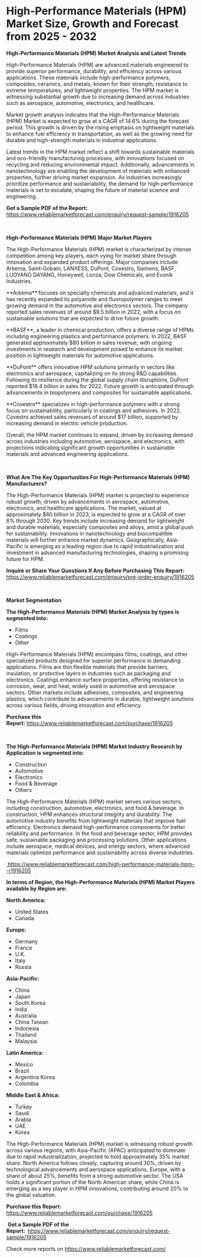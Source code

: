 <p><h1>High-Performance Materials (HPM) Market Size, Growth and Forecast from 2025 - 2032</h1></p><p><strong>High-Performance Materials (HPM) Market Analysis and Latest Trends</strong></p>
<p><p>High-Performance Materials (HPM) are advanced materials engineered to provide superior performance, durability, and efficiency across various applications. These materials include high-performance polymers, composites, ceramics, and metals, known for their strength, resistance to extreme temperatures, and lightweight properties. The HPM market is witnessing substantial growth due to increasing demand across industries such as aerospace, automotive, electronics, and healthcare. </p><p>Market growth analysis indicates that the High-Performance Materials (HPM) Market is expected to grow at a CAGR of 14.6% during the forecast period. This growth is driven by the rising emphasis on lightweight materials to enhance fuel efficiency in transportation, as well as the growing need for durable and high-strength materials in industrial applications. </p><p>Latest trends in the HPM market reflect a shift towards sustainable materials and eco-friendly manufacturing processes, with innovations focused on recycling and reducing environmental impact. Additionally, advancements in nanotechnology are enabling the development of materials with enhanced properties, further driving market expansion. As industries increasingly prioritize performance and sustainability, the demand for high-performance materials is set to escalate, shaping the future of material science and engineering.</p></p>
<p><strong>Get a Sample PDF of the Report:&nbsp;</strong> <a href="https://www.reliablemarketforecast.com/enquiry/request-sample/1916205?utm_campaign=1140&utm_medium=2&utm_source=Github&utm_content=ia&utm_term=04022025&utm_id=high-performance-materials-hpm">https://www.reliablemarketforecast.com/enquiry/request-sample/1916205</a></p>
<p>&nbsp;</p>
<p><strong>High-Performance Materials (HPM) Major Market Players</strong></p>
<p><p>The High-Performance Materials (HPM) market is characterized by intense competition among key players, each vying for market share through innovation and expanded product offerings. Major companies include Arkema, Saint-Gobain, LANXESS, DuPont, Covestro, Siemens, BASF, LUOYANG DAYANG, Honeywell, Lonza, Dow Chemicals, and Evonik Industries.</p><p>**Arkema** focuses on specialty chemicals and advanced materials, and it has recently expanded its polyamide and fluoropolymer ranges to meet growing demand in the automotive and electronics sectors. The company reported sales revenues of around $9.5 billion in 2022, with a focus on sustainable solutions that are expected to drive future growth.</p><p>**BASF**, a leader in chemical production, offers a diverse range of HPMs including engineering plastics and performance polymers. In 2022, BASF generated approximately $80 billion in sales revenue, with ongoing investments in research and development poised to enhance its market position in lightweight materials for automotive applications.</p><p>**DuPont** offers innovative HPM solutions primarily in sectors like electronics and aerospace, capitalizing on its strong R&D capabilities. Following its resilience during the global supply chain disruptions, DuPont reported $16.4 billion in sales for 2022. Future growth is anticipated through advancements in biopolymers and composites for sustainable applications.</p><p>**Covestro** specializes in high-performance polymers with a strong focus on sustainability, particularly in coatings and adhesives. In 2022, Covestro achieved sales revenues of around $17 billion, supported by increasing demand in electric vehicle production.</p><p>Overall, the HPM market continues to expand, driven by increasing demand across industries including automotive, aerospace, and electronics, with projections indicating significant growth opportunities in sustainable materials and advanced engineering applications.</p></p>
<p>&nbsp;</p>
<p><strong>What Are The Key Opportunities For High-Performance Materials (HPM) Manufacturers?</strong></p>
<p><p>The High-Performance Materials (HPM) market is projected to experience robust growth, driven by advancements in aerospace, automotive, electronics, and healthcare applications. The market, valued at approximately $60 billion in 2023, is expected to grow at a CAGR of over 6% through 2030. Key trends include increasing demand for lightweight and durable materials, especially composites and alloys, amid a global push for sustainability. Innovations in nanotechnology and biocompatible materials will further enhance market dynamics. Geographically, Asia-Pacific is emerging as a leading region due to rapid industrialization and investment in advanced manufacturing technologies, shaping a promising future for HPM.</p></p>
<p><strong>Inquire or Share Your Questions If Any Before Purchasing This Report:</strong> <a href="https://www.reliablemarketforecast.com/enquiry/pre-order-enquiry/1916205?utm_campaign=1140&utm_medium=2&utm_source=Github&utm_content=ia&utm_term=04022025&utm_id=high-performance-materials-hpm">https://www.reliablemarketforecast.com/enquiry/pre-order-enquiry/1916205</a></p>
<p>&nbsp;</p>
<p><strong>Market Segmentation</strong></p>
<p><strong>The High-Performance Materials (HPM) Market Analysis by types is segmented into:</strong></p>
<p><ul><li>Films</li><li>Coatings</li><li>Other</li></ul></p>
<p><p>High-Performance Materials (HPM) encompass films, coatings, and other specialized products designed for superior performance in demanding applications. Films are thin flexible materials that provide barriers, insulation, or protective layers in industries such as packaging and electronics. Coatings enhance surface properties, offering resistance to corrosion, wear, and heat, widely used in automotive and aerospace sectors. Other markets include adhesives, composites, and engineering plastics, which contribute to advancements in durable, lightweight solutions across various fields, driving innovation and efficiency.</p></p>
<p><strong>Purchase this Report:&nbsp;</strong><a href="https://www.reliablemarketforecast.com/purchase/1916205?utm_campaign=1140&utm_medium=2&utm_source=Github&utm_content=ia&utm_term=04022025&utm_id=high-performance-materials-hpm">https://www.reliablemarketforecast.com/purchase/1916205</a></p>
<p>&nbsp;</p>
<p><strong>The High-Performance Materials (HPM) Market Industry Research by Application is segmented into:</strong></p>
<p><ul><li>Construction</li><li>Automotive</li><li>Electronics</li><li>Food & Beverage</li><li>Others</li></ul></p>
<p><p>The High-Performance Materials (HPM) market serves various sectors, including construction, automotive, electronics, and food & beverage. In construction, HPM enhances structural integrity and durability. The automotive industry benefits from lightweight materials that improve fuel efficiency. Electronics demand high-performance components for better reliability and performance. In the food and beverage sector, HPM provides safe, sustainable packaging and processing solutions. Other applications include aerospace, medical devices, and energy sectors, where advanced materials optimize performance and sustainability across diverse industries.</p></p>
<p><a href="https://www.reliablemarketforecast.com/high-performance-materials-hpm--r1916205?utm_campaign=1140&utm_medium=2&utm_source=Github&utm_content=ia&utm_term=04022025&utm_id=high-performance-materials-hpm">&nbsp;https://www.reliablemarketforecast.com/high-performance-materials-hpm--r1916205</a></p>
<p><strong>In terms of Region, the High-Performance Materials (HPM) Market Players available by Region are:</strong></p>
<p>
    <p> <strong> North America: </strong>
        <ul>
            <li>United States</li>
            <li>Canada</li>
        </ul>
        </p> 
    <p> <strong> Europe: </strong>
        <ul>
            <li>Germany</li>
            <li>France</li>
            <li>U.K.</li>
            <li>Italy</li>
            <li>Russia</li>
        </ul>
        </p> 
    <p> <strong> Asia-Pacific: </strong>
        <ul>
            <li>China</li>
            <li>Japan</li>
            <li>South Korea</li>
            <li>India</li>
            <li>Australia</li>
            <li>China Taiwan</li>
            <li>Indonesia</li>
            <li>Thailand</li>
            <li>Malaysia</li>
        </ul>
        </p> 
    <p> <strong> Latin America: </strong>
        <ul>
            <li>Mexico</li>
            <li>Brazil</li>
            <li>Argentina Korea</li>
            <li>Colombia</li>
        </ul>
        </p> 
    <p> <strong> Middle East & Africa: </strong>
        <ul>
            <li>Turkey</li>
            <li>Saudi</li>
            <li>Arabia</li>
            <li>UAE</li>
            <li>Korea</li>
        </ul>
    </p>
    </p>
<p><p>The High-Performance Materials (HPM) market is witnessing robust growth across various regions, with Asia-Pacific (APAC) anticipated to dominate due to rapid industrialization, projected to hold approximately 35% market share. North America follows closely, capturing around 30%, driven by technological advancements and aerospace applications. Europe, with a share of about 25%, benefits from a strong automotive sector. The USA holds a significant portion of the North American share, while China is emerging as a key player in HPM innovations, contributing around 20% to the global valuation.</p></p>
<p><strong>Purchase this Report: </strong><a href="https://www.reliablemarketforecast.com/purchase/1916205?utm_campaign=1140&utm_medium=2&utm_source=Github&utm_content=ia&utm_term=04022025&utm_id=high-performance-materials-hpm">https://www.reliablemarketforecast.com/purchase/1916205</a></p>
<p>&nbsp;<strong>Get a Sample PDF of the Report:&nbsp;&nbsp;</strong><a href="https://www.reliablemarketforecast.com/enquiry/request-sample/1916205?utm_campaign=1140&utm_medium=2&utm_source=Github&utm_content=ia&utm_term=04022025&utm_id=high-performance-materials-hpm">https://www.reliablemarketforecast.com/enquiry/request-sample/1916205</a></p>
<p><strong></strong></p>
<p>Check more reports on <a href="https://www.reliablemarketforecast.com/?utm_campaign=1140&utm_medium=2&utm_source=Github&utm_content=ia&utm_term=04022025&utm_id=high-performance-materials-hpm">https://www.reliablemarketforecast.com/</a></p>
